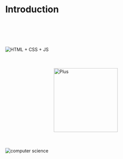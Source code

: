 # Introduction

<img src="https://i.postimg.cc/yNTq0x7h/HTMLCSSJS.jpg" alt="HTML + CSS + JS" title="Logo HTML CSS JS" style="display:block; margin: 0 auto; margin-top:100px">

<img width= 200px; src="https://i.postimg.cc/k46gsWD3/Plus-Mark.png" alt="Plus" title="Logo Plus" style="display:block; margin: 0 auto; margin-top: 50px">

<img src="https://i.postimg.cc/FFSKJb20/computer-science.jpg" alt="computer science" title="Logo computer science" style="display:block; margin: 0 auto; margin-top: 50px">
